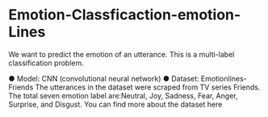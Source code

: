 # Emotion-Classficaction-emotion-Lines
We want to predict the emotion of an utterance. This is a multi-label classification problem.

● Model: CNN (convolutional neural network)
● Dataset: Emotionlines-Friends
The utterances in the dataset were scraped from TV series Friends.
The total seven emotion label are:Neutral, Joy, Sadness, Fear, Anger, Surprise, and
Disgust.
You can find more about the dataset here
